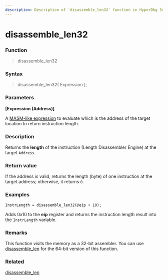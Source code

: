 ```yaml
---
description: Description of 'disassemble_len32' function in HyperDbg Scripts
---
```


# disassemble\_len32

### Function

> disassemble\_len32

### Syntax

> disassemble\_len32( Expression );

### Parameters

**\[Expression (Address)]**

A [MASM-like expression](https://docs.hyperdbg.org/commands/scripting-language/assumptions-and-evaluations) to evaluate which is the address of the target location to return instruction length.

### Description

Returns the **length** of the instruction (Length Disassembler Engine) at the target `Address`.

### Return value

If the address is valid, returns the length (byte) of one instruction at the target address; otherwise, it returns `0`.

### Examples

```clike
InstrLength = disassemble_len32(@eip + 10);
```

Adds 0x10 to the **eip** register and returns the instruction length result into the `InstrLength` variable.

### Remarks

This function visits the memory as a 32-bit assembler. You can use [disassemble\_len](https://docs.hyperdbg.org/commands/scripting-language/functions/diassembler/disassemble\_len) for the 64-bit version of this function.

### Related

[disassemble\_len](https://docs.hyperdbg.org/commands/scripting-language/functions/diassembler/disassemble\_len)
